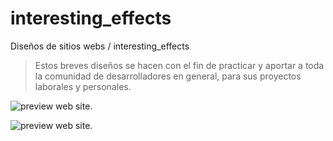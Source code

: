 # interesting_effects

Diseños de sitios webs / interesting_effects
> Estos breves diseños se hacen con el fin de practicar y aportar a toda la comunidad de desarrolladores en general, para sus proyectos laborales y personales.

![preview web site.](https://github.com/brayangomez22/interesting_effects-for-the-web/blob/master/preview.jpg)

![preview web site.](https://github.com/brayangomez22/interesting_effects-for-the-web/blob/master/previewTwo.jpg)
